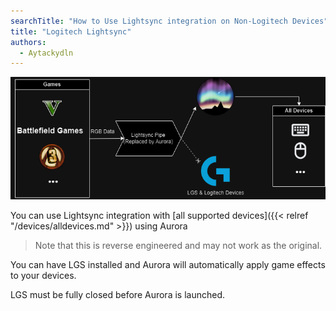 ```yaml
---
searchTitle: "How to Use Lightsync integration on Non-Logitech Devices"
title: "Logitech Lightsync"
authors:
  - Aytackydln
---
```


![Diagram showing Aurora & Lightsync integration](img/lightsync_diagram.png)

You can use Lightsync integration with [all supported devices]({{< relref "/devices/alldevices.md" >}}) using Aurora

> Note that this is reverse engineered and may not work as the original.

You can have LGS installed and Aurora will automatically apply game effects to your devices.

LGS must be fully closed before Aurora is launched.

